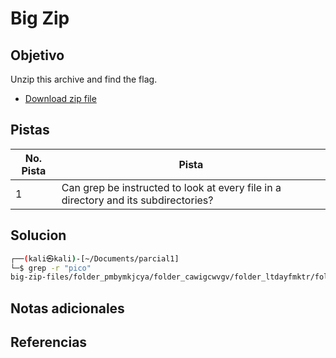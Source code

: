 # Big Zip

## Objetivo
Unzip this archive and find the flag.

- [Download zip file](https://artifacts.picoctf.net/c/505/big-zip-files.zip)
## Pistas

| No. Pista | Pista                                                                               |
| --------- | ----------------------------------------------------------------------------------- |
| 1         | Can grep be instructed to look at every file in a directory and its subdirectories? |


## Solucion
```bash
┌──(kali㉿kali)-[~/Documents/parcial1]
└─$ grep -r "pico"     
big-zip-files/folder_pmbymkjcya/folder_cawigcwvgv/folder_ltdayfmktr/folder_fnpfclfyee/whzxrpivpqld.txt:information on the record will last a billion years. Genes and brains and books encode picoCTF{gr3p_15_m4g1c_ef8790dc}

```

## Notas adicionales

## Referencias